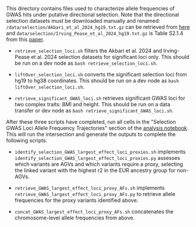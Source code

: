 This directory contains files used to characterize allele frequencies of GWAS hits under putative directional selection. Note that the directional selection datasets must be downloaded manually and renamed: `/data/selection/Akbari_et_al_2024_hg19.txt.gz` can be retrieved from [here](https://dataverse.harvard.edu/dataset.xhtml?persistentId=doi:10.7910/DVN/7RVV9N) and `data/selection/Irving_Pease_et_al_2024_hg19.txt.gz` is Table S2.1.4 from this [paper](https://www.nature.com/articles/s41586-023-06705-1).

- `retrieve_selection_loci.sh` filters the Akbari et al. 2024 and Irving-Pease et al. 2024 selection datasets for significant loci only. This should be run on a dev node as `bash retrieve_selection_loci.sh`.

- `liftOver_selection_loci.sh` converts the significant selection loci from hg19 to hg38 coordinates. This should be run on a dev node as `bash liftOver_selection_loci.sh`.

- `retrieve_significant_GWAS_loci.sh` retrieves significant GWAS loci for two complex traits: BMI and height. This should be run on a data transfer or dev node as `bash retrieve_significant_GWAS_loci.sh`.

After these three scripts have completed, run all cells in the "Selection GWAS Loci Allele Frequency Trajectories" section of the [analysis notebook](https://github.com/brandcm/ancient_genotyped_variants_proxy_catalog/blob/main/scripts/notebooks/analysis.ipynb). This will run the intersection and generate the outputs to complete the following scripts.

- `identify_selection_GWAS_largest_effect_loci_proxies.sh` implements `identify_selection_GWAS_largest_effect_loci_proxies.py` assesses which variants are AGVs and which variants require a proxy, selecting the linked variant with the highest r2 in the EUR ancestry group for non-AGVs.

- `retrieve_GWAS_largest_effect_loci_proxy_AFs.sh` implements `retrieve_GWAS_largest_effect_loci_proxy_AFs.py` to retrieve allele frequencies for the proxy variants identified above.

- `concat_GWAS_largest_effect_loci_proxy_AFs.sh` concatenates the chromosome-level allele frequencies from above.